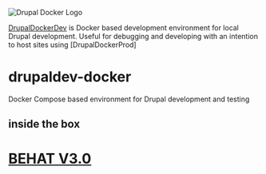 ![Drupal Docker Logo](https://raw.githubusercontent.com/4alldigital/drupaldev-docker/master/docs/images/drupal-docker-logo-monochrome.png)

[DrupalDockerDev](http://www.4alldigital.io/drupaldocker) is Docker based development environment for local Drupal development. Useful for debugging and developing with an intention to host sites using [DrupalDockerProd]

# drupaldev-docker
Docker Compose based environment for Drupal development and testing

## inside the box

# [BEHAT V3.0](http://docs.behat.org/en/v3.0/)
